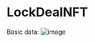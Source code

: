# LockDealNFT

Basic data:
![image](https://github.com/The-Poolz/LockDealNFT/assets/48094744/7616eb4e-970b-4984-9da9-350e4d6f05dc)
